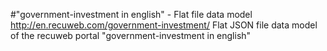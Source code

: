#"government-investment in english" - Flat file data model
http://en.recuweb.com/government-investment/
Flat JSON file data model of the recuweb portal "government-investment in english"
